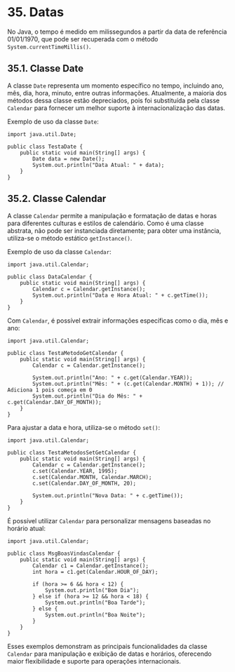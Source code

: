 # 35. Datas

No Java, o tempo é medido em milissegundos a partir da data de referência 01/01/1970, que pode ser recuperada com o método `System.currentTimeMillis()`.

## 35.1. Classe Date

A classe `Date` representa um momento específico no tempo, incluindo ano, mês, dia, hora, minuto, entre outras informações. Atualmente, a maioria dos métodos dessa classe estão depreciados, pois foi substituída pela classe `Calendar` para fornecer um melhor suporte à internacionalização das datas.

Exemplo de uso da classe `Date`:

```
import java.util.Date;

public class TestaDate {
    public static void main(String[] args) {
        Date data = new Date();
        System.out.println("Data Atual: " + data);
    }
}
```

## 35.2. Classe Calendar

A classe `Calendar` permite a manipulação e formatação de datas e horas para diferentes culturas e estilos de calendário. Como é uma classe abstrata, não pode ser instanciada diretamente; para obter uma instância, utiliza-se o método estático `getInstance()`.

Exemplo de uso da classe `Calendar`:

```
import java.util.Calendar;

public class DataCalendar {
    public static void main(String[] args) {
        Calendar c = Calendar.getInstance();
        System.out.println("Data e Hora Atual: " + c.getTime());
    }
}
```

Com `Calendar`, é possível extrair informações específicas como o dia, mês e ano:

```
import java.util.Calendar;

public class TestaMetodoGetCalendar {
    public static void main(String[] args) {
        Calendar c = Calendar.getInstance();
        
        System.out.println("Ano: " + c.get(Calendar.YEAR));
        System.out.println("Mês: " + (c.get(Calendar.MONTH) + 1)); // Adiciona 1 pois começa em 0
        System.out.println("Dia do Mês: " + c.get(Calendar.DAY_OF_MONTH));
    }
}
```

Para ajustar a data e hora, utiliza-se o método `set()`:

```
import java.util.Calendar;

public class TestaMetodosSetGetCalendar {
    public static void main(String[] args) {
        Calendar c = Calendar.getInstance();
        c.set(Calendar.YEAR, 1995);
        c.set(Calendar.MONTH, Calendar.MARCH);
        c.set(Calendar.DAY_OF_MONTH, 20);

        System.out.println("Nova Data: " + c.getTime());
    }
}
```

É possível utilizar `Calendar` para personalizar mensagens baseadas no horário atual:

```
import java.util.Calendar;

public class MsgBoasVindasCalendar {
    public static void main(String[] args) {
        Calendar c1 = Calendar.getInstance();
        int hora = c1.get(Calendar.HOUR_OF_DAY);

        if (hora >= 6 && hora < 12) {
            System.out.println("Bom Dia");
        } else if (hora >= 12 && hora < 18) {
            System.out.println("Boa Tarde");
        } else {
            System.out.println("Boa Noite");
        }
    }
}
```

Esses exemplos demonstram as principais funcionalidades da classe `Calendar` para manipulação e exibição de datas e horários, oferecendo maior flexibilidade e suporte para operações internacionais.